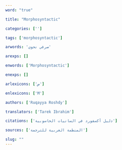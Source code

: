 ```yaml
---
word: "true"

title: "Morphosyntactic"

categories: ['']

tags: ['morphosyntactic']

arwords: 'صرفي نحوي'

arexps: []

enwords: ['Morphosyntactic']

enexps: []

arlexicons: ['ص']

enlexicons: ['M']

authors: ['Ruqayya Roshdy']

translators: ['Tarek Ibrahim']

citations: ['دليل أكسفورد في السانيات الحاسوبية']

sources: ['المنظمة العربية للترجمة']

slug: ""
---
```

